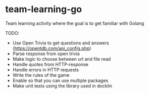 # team-learning-go
Team learning activity where the goal is to get familiar with Golang

TODO:
- Use Open Trivia to get questions and answers (https://opentdb.com/api_config.php)
- Parse response from open trivia
- Make logic to choose between url and file read
- Handle quotes from HTTP-response
- Handle errors in HTTP requests
- Write the rules of the game
- Enable so that you can use multiple packages
- Make unit tests using the library used in docklin
